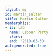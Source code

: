 ```yaml
---
layout: mp
id: martin_salter
title: Martin Salter
memberships:
- id: lab
  name: Labour Party
  start: 
  end: '2010-03-30'
autogenerated: true
---
```

